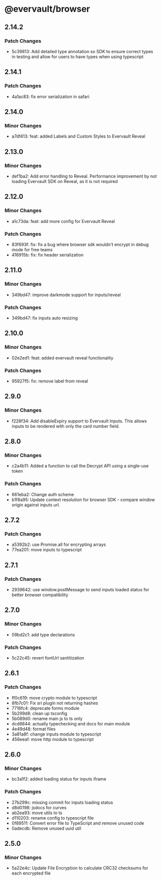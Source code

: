 # @evervault/browser

## 2.14.2

### Patch Changes

- 5c39813: Add detailed type annotation so SDK to ensure correct types in testing and allow for users to have types when using typescript

## 2.14.1

### Patch Changes

- 4a1ac83: fix error serialization in safari

## 2.14.0

### Minor Changes

- a7df413: feat: added Labels and Custom Styles to Evervault Reveal

## 2.13.0

### Minor Changes

- def1ba2: Add error handling to Reveal. Performance improvement by not loading Evervault SDK on Reveal, as it is not required

## 2.12.0

### Minor Changes

- a1c73da: feat: add more config for Evervault Reveal

### Patch Changes

- 83f693f: fix: fix a bug where browser sdk wouldn't encrypt in debug mode for free teams
- 416915b: fix: fix header serialization

## 2.11.0

### Minor Changes

- 349bd47: improve darkmode support for inputs/reveal

### Patch Changes

- 349bd47: fix inputs auto resizing

## 2.10.0

### Minor Changes

- 02e2ed1: feat: added evervault reveal functionality

### Patch Changes

- 95927f5: fix: remove label from reveal

## 2.9.0

### Minor Changes

- f228f34: Add disableExpiry support to Evervault Inputs. This allows inputs to be rendered with only the card number field.

## 2.8.0

### Minor Changes

- c2a4b11: Added a function to call the Decrypt API using a single-use token

### Patch Changes

- 661eba2: Change auth scheme
- b1f8a95: Update context resolution for browser SDK - compare window origin against inputs url.

## 2.7.2

### Patch Changes

- a5392b2: use Promise.all for encrypting arrays
- 77ea201: move inputs to typescript

## 2.7.1

### Patch Changes

- 2939642: use window.postMessage to send inputs loaded status for better browser compatibility

## 2.7.0

### Minor Changes

- 09bd2c1: add type declarations

### Patch Changes

- 5c22c45: revert fontUrl santitization

## 2.6.1

### Patch Changes

- ff0c619: move crypto module to typescript
- 8fb7c01: Fix sri plugin not returning hashes
- 7716fc4: deprecate forms module
- 5b299d8: clean up tsconfig
- 5b089d0: rename main js to ts only
- dcd8844: actually typechecking and docs for main module
- 4e49d48: format files
- 3a81a8f: change inputs module to typescript
- 456eeaf: move http module to typescript

## 2.6.0

### Minor Changes

- bc3a1f2: added loading status for inputs iframe

### Patch Changes

- 27b299c: missing commit for inputs loading status
- d8d0198: jsdocs for curves
- ab2ea93: move utils to ts
- d110203: rename config to typescript file
- 0f89511: Convert error file to TypeScript and remove unused code
- 0adecdb: Remove unused uuid util

## 2.5.0

### Minor Changes

- 5a22e4c: Update File Encryption to calculate CRC32 checksums for each encrypted file
